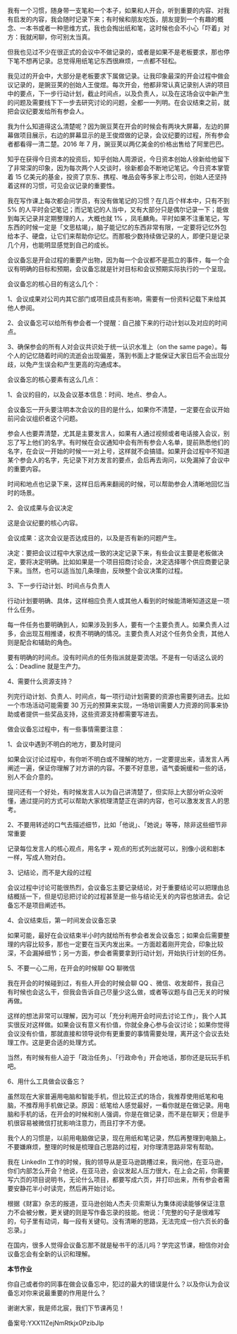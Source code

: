 我有一个习惯，随身带一支笔和一个本子，如果和人开会，听到重要的内容、对我有启发的内容，我会随时记录下来；有时候和朋友吃饭，朋友提到一个有趣的概念、一本书或者一种思维方式，我也会掏出纸和笔，这时候也会不小心「吓着」对方：我就闲聊，你可别太当真。

但我也见过不少在很正式的会议中不做记录的，或者是如果不是老板要求，那也停下笔不想再记录。总觉得用纸笔记东西很麻烦，一点都不轻松。

我见过的开会中，大部分是老板要求下属做记录。让我印象最深的开会过程中做会议记录的，是豌豆荚的创始人王俊煜。每次开会，他都非常认真记录别人讲的项目中的要点，下一步行动计划，截止时间点，以及负责人，以及在这场会议中新产生的问题及需要线下下一步去研究讨论的问题，全都一一列明。在会议结束之前，就把会议纪要发给所有参会人。

我为什么知道得这么清楚呢？因为豌豆荚在开会的时候会有两块大屏幕，左边的屏幕做项目展示，右边的屏幕显示的是王俊煜做的记录，会议纪要的过程，所有参会者都看得一清二楚。2016 年 7 月，豌豆荚以两亿美金的价格出售给了阿里巴巴。

知乎在获得今日资本的投资后，知乎创始人周源说，今日资本创始人徐新给他留下了非常深的印象，因为每次两个人交谈时，徐新都会不断地记笔记。今日资本掌管着 15 亿美元的基金，投资了京东、携程、唯品会等多家上市公司，创始人还坚持着这样的习惯，可见会议记录的重要性。

我在写作课上每次都会问学员，有没有做笔记的习惯？在几百个样本中，只有不到 5\% 的人平时会记笔记；而记笔记的人当中，又有大部分只是偶尔记录一下；能做到每天记录并定期整理的人，大概也就 1\% ，凤毛麟角。平时如果不注重笔记，写东西的时候一定是「文思枯竭」，脑子能记忆的东西非常有限，一定要将记忆外包给本子、硬盘，让它们来帮助你记忆。而那极少数持续做记录的人，即便只是记录几个月，也能明显感觉到自己的成长。

会议备忘是开会过程的重要产出物，因为每一个会议都不是孤立的事件，每一个会议有明确的目标和预期，会议备忘就是针对目标和会议预期实际执行的一个呈现。

会议备忘的核心目的有这么几个：

1、会议成果对公司内其它部门或项目成员有影响，需要有一份资料记载下来给其他人参阅。

2、会议备忘可以给所有参会者一个提醒：自己接下来的行动计划以及对应的时间点。

3、确保参会的所有人对会议共识处于统一认识水准上（on the same page）。每个人的记忆随着时间的流逝会出现偏差，落到书面上才能保证大家日后不会出现分歧，以免产生误会和产生更高的沟通成本。

会议备忘的核心要素有这么几点：

1、会议的目的，以及会议基本信息：时间、地点、参会人。

会议备忘一开头要注明本次会议的目的是什么，如果你不清楚，一定要在会议开始前问会议组织者这个问题。

参会人也要弄清楚，尤其是主要发言人，如果有人通过视频或者电话接入会议，别忘了写上他们的名字。有时候在会议通知中会有所有参会人名单，提前熟悉他们的名字，在会议一开始的时候一一对上号，这样就不会搞错。如果开会过程中不知道某个参会人的名字，先记录下对方发言的要点，会后再去询问，以免漏掉了会议中的重要内容。

时间和地点也记录下来，这样日后再来翻阅的时候，可以帮助参会人清晰地回忆当时的场景。

2、会议成果与会议决定

这是会议纪要的核心内容。

会议成果：这次会议是否达成目的，以及是否有新的问题产生。

决定：要把会议过程中大家达成一致的决定记录下来，有些会议主要是老板做决定，要将决定明确。比如如果是一个项目招商讨论会，决定选择哪个供应商要记录下来。当然，也可以适当加几条理由，反映整个会议决策的过程。

3、下一步行动计划、时间点与负责人

行动计划要明确、具体，这样相应负责人或其他人看到的时候能清晰知道这是一项什么任务。

每一件任务也要明确到人，如果涉及到多人，要有一个主要负责人。如果负责人过多，会出现互相推诿，权责不明确的情况。主要负责人对这个任务负全责，其他人则是配合和辅助的角色。

要有明确的时间点。没有时间点的任务指派就是耍流氓。不是有一句话这么说的么：Deadline 就是生产力。

4、需要什么资源支持？

列完行动计划、负责人、时间点，每一项行动计划需要的资源也需要列进去。比如一个市场活动可能需要 30 万元的预算来实现，一场培训需要人力资源的同事来协助或者提供一些奖品支持，这些资源支持都需要写进去。

做会议备忘过程中，有一些事情需要注意：

1、会议中遇到不明白的地方，要及时提问

如果会议讨论过程中，有你听不明白或不理解的地方，一定要提出来，请发言人再阐述一遍，保证你理解了对方讲的内容。不要不好意思，语气委婉缓和一些的话，别人不会介意的。

提问还有一个好处，有时候发言人以为自己讲清楚了，但实际上大部分听众没听懂，通过提问的方式可以帮助大家梳理清楚正在讲的内容，也可以激发发言人的思考。

2、不要用转述的口气去描述细节，比如「他说」、「她说」等等，除非这些细节非常重要

记录每位发言人的核心观点，用名字 + 观点的形式列出就可以，别像小说和剧本一样，写成人物对白。

3、记结论，而不是大段的过程

会议过程中讨论可能很热烈，会议备忘主要记录结论，对于重要结论可以把理由总结概括一下，但是切忌把讨论的过程甚至是一些与结论无关的内容也放进去。会记备忘不是项目阐述书。

4、会议结束后，第一时间发会议备忘录

如果可能，最好在会议结束半小时内就给所有参会者发会议备忘；如果会后需要整理的内容比较多，那也一定要在当天内发出来。一方面趁着刚开完会，印象比较深，不会漏掉细节；另一方面，参会者需要拿到行动计划，开始执行计划的任务。

5、不要一心二用，在开会的时候聊 QQ 聊微信

我在开会的时候碰到过，有些人开会的时候会聊 QQ 、微信、收发邮件，我自己有时候也会这么干，但我会告诉自己尽量少这么做，或者等议题与自己无关的时候再做。

这样的想法非常可以理解，因为可以「充分利用开会时间去讨论工作」，我个人其实很反对这样做。如果会议有意义有价值，你就全身心参与会议讨论；如果你觉得会议没有价值，那就直接和领导说你有更重要的事情需要处理，离开这个会议去处理工作。这是更合适的处理方式。

当然，有时候有些人迫于「政治任务」、「行政命令」开会地话，那你还是玩玩手机吧。

6、用什么工具做会议备忘？

虽然现在大家普遍用电脑和智能手机，但比较正式的场合，我推荐使用纸笔和电脑，不推荐用手机做记录。原因：纸笔给人感觉最好，一看你就是在做记录。用电脑和手机的话，在开会的时候和别人强调，你是在做记录，而不是在聊天；但是手机很容易被微信打扰影响注意力，而且打字不方便。

我个人的习惯是，以前用电脑做记录，现在用纸和笔记录，然后再整理到电脑上。不要嫌麻烦，整理的时候是梳理自己思路的过程，对你理清思路非常有帮助。

我在 LinkedIn 工作的时候，我的领导从是亚马逊跳槽过来，我问他，在亚马逊，你们内部怎么开会？他说，在亚马逊，会议发起人压力很大，在上会之前，你需要写六页的项目说明书，无论什么项目，都要写成六页，并打印出来，所有参会者需要安静花半小时读完，然后再开始讨论。

根据《财富》杂志的报道，亚马逊创始人杰夫·贝索斯认为集体阅读能够保证注意力不会被分散，更关键的则是写作备忘录的技能。他说：「完整的句子是很难写的，句子里有动词，每一段有关键句。没有清晰的思路，无法完成一份六页长的备忘录。」

在国内，很多人觉得会议备忘那不就是秘书干的活儿吗？学完这节课，相信你对会议备忘会有全新的认识和理解。

**本节作业**

你自己或者你的同事在做会议备忘中，犯过的最大的错误是什么？以及你认为会议备忘对你来说最重要的作用是什么？

谢谢大家，我是师北宸，我们下节课再见！

备案号:YXX11ZejNmRtkjx0PzibJlp